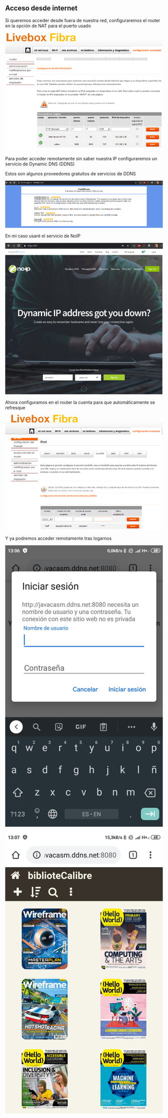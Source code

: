 ## Acceso desde internet

Si queremos acceder desde fuera de nuestra red, configuraremos el router en la opción de NAT para el puerto usado

![Configuración Router](./images/EbookRouter.png)

Para poder acceder remotamente sin saber nuestra IP  configuraremos un servicio de Dynamic DNS (DDNS) 

Estos son algunos proveedores gratuitos de servicios de DDNS

![Free DDNS](./images/FreeDDNS.png)

En mi caso usaré el servicio de NoIP

![Free DDNS](./images/NoIP.png)

Ahora configuramos en el router la cuenta para que automáticamente se refresque

![Conf DDNS](./images/ConfDDNS.png)

Y ya podremos acceder remotamente tras logarnos

![](./images/CalibreUsuarios.jpg)


![](./images/CalibreBiblioteca.jpg)

